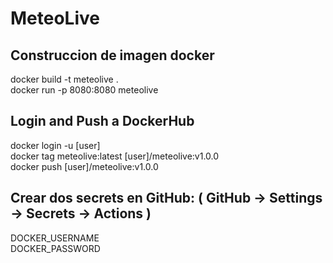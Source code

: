 # MeteoLive

## Construccion de imagen docker
docker build -t meteolive .  
docker run -p 8080:8080 meteolive  

## Login and Push a DockerHub
 docker login -u [user]  
 docker tag meteolive:latest [user]/meteolive:v1.0.0  
 docker push [user]/meteolive:v1.0.0  

## Crear dos secrets en GitHub: ( GitHub -> Settings -> Secrets -> Actions )
DOCKER_USERNAME  
DOCKER_PASSWORD  